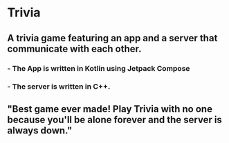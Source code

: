 # Trivia

## A trivia game featuring an app and a server that communicate with each other.

### - The App is written in Kotlin using Jetpack Compose
### - The server is written in C++.

## "Best game ever made! Play Trivia with no one because you'll be alone forever and the server is always down."
